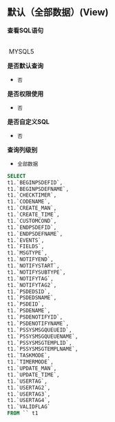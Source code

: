 ## 默认（全部数据）(View) <!-- {docsify-ignore-all} -->



<p class="panel-title"><b>查看SQL语句</b></p>
<br>

<el-row>
&nbsp;<el-tag @click="MYSQL5 = true">MYSQL5</el-tag>
</el-row>

<br>
<p class="panel-title"><b>是否默认查询</b></p>

* `否`

<p class="panel-title"><b>是否权限使用</b></p>

* `否`

<p class="panel-title"><b>是否自定义SQL</b></p>

* `否`

<p class="panel-title"><b>查询列级别</b></p>

* `全部数据`






<el-dialog v-model="MYSQL5" title="MYSQL5">

```sql
SELECT
t1.`BEGINPSDEFID`,
t1.`BEGINPSDEFNAME`,
t1.`CHECKTIMER`,
t1.`CODENAME`,
t1.`CREATE_MAN`,
t1.`CREATE_TIME`,
t1.`CUSTOMCOND`,
t1.`ENDPSDEFID`,
t1.`ENDPSDEFNAME`,
t1.`EVENTS`,
t1.`FIELDS`,
t1.`MSGTYPE`,
t1.`NOTIFYEND`,
t1.`NOTIFYSTART`,
t1.`NOTIFYSUBTYPE`,
t1.`NOTIFYTAG`,
t1.`NOTIFYTAG2`,
t1.`PSDEDSID`,
t1.`PSDEDSNAME`,
t1.`PSDEID`,
t1.`PSDENAME`,
t1.`PSDENOTIFYID`,
t1.`PSDENOTIFYNAME`,
t1.`PSSYSMSGQUEUEID`,
t1.`PSSYSMSGQUEUENAME`,
t1.`PSSYSMSGTEMPLID`,
t1.`PSSYSMSGTEMPLNAME`,
t1.`TASKMODE`,
t1.`TIMERMODE`,
t1.`UPDATE_MAN`,
t1.`UPDATE_TIME`,
t1.`USERTAG`,
t1.`USERTAG2`,
t1.`USERTAG3`,
t1.`USERTAG4`,
t1.`VALIDFLAG`
FROM `` t1 


```

</el-dialog>

<script>
 const { createApp } = Vue
  createApp({
    data() {
      return {
                MYSQL5 : false
        
      }
    },
    methods: {
    }
  }).use(ElementPlus).mount('#app')
</script>